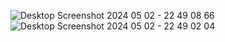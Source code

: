 ![Desktop Screenshot 2024 05 02 - 22 49 08 66](https://github.com/Toca-melo/ParcialParteTres/assets/114452776/aef28e04-43ba-4cd6-8aa2-f3c3e8e05cb0)
![Desktop Screenshot 2024 05 02 - 22 49 02 04](https://github.com/Toca-melo/ParcialParteTres/assets/114452776/afe6bb63-bfe0-43b1-b901-a698b1ea6401)
